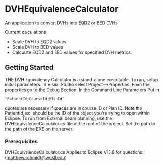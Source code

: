 # DVHEquivalenceCalculator

An application to convert DVHs into EQD2 or BED DVHs

Current calculations

- Scale DVH to EQD2 values
- Scale DVH to BED values
- Calculate EQD2 and BED values for specified DVH metrics.

## Getting Started

 THE DVH Equivalency Calculator is a stand-alone executable. To run, setup initial parameters. In Visual Studio select Project-->Properties.
 From the properties go to the Debug Section. In the Command Line Parameters Put in
 ```
 "PatientId;CourseId;PlanId"
 ```
 quotes are necessary if spaces are in course ID or Plan ID.
 Note the PatientId,etc. should be the ID of the object you're trying to open within Eclipse.
 To run from External beam planning, use the DVHEquivalenceCalculator.cs file at the root of the project. Set the path to the path of the EXE on the server.

### Prerequisites
DVHEquivalenceCalculator.cs
Applies to Eclipse V15.6
for questions: (matthew.schmidt@wustl.edu)
